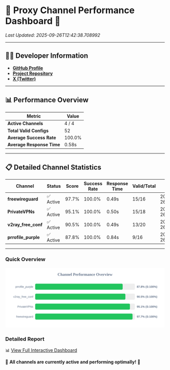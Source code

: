 # 🌟 Proxy Channel Performance Dashboard 🌟

_Last Updated: 2025-09-26T12:42:38.708992_

---

## 👩‍💻 Developer Information

- **[GitHub Profile](https://github.com/4n0nymou3)**  
- **[Project Repository](https://github.com/4n0nymou3/multi-proxy-config-fetcher)**  
- **[X (Twitter)](https://x.com/4n0nymou3)**  

---

## 📊 Performance Overview

| Metric                | Value       |
|-----------------------|-------------|
| **Active Channels**   | 4 / 4       |
| **Total Valid Configs** | 52          |
| **Average Success Rate** | 100.0%      |
| **Average Response Time** | 0.58s       |

---

## 📋 Detailed Channel Statistics

| Channel          | Status     | Score  | Success Rate | Response Time | Valid/Total | Last Success               |
|------------------|------------|--------|--------------|---------------|-------------|----------------------------|
| **freewireguard**  | ✅ Active  | 97.7%  | 100.0% | 0.49s         | 15/16       | 2025-09-26T12:42:38.707727 |
| **PrivateVPNs**  | ✅ Active  | 95.1%  | 100.0% | 0.50s         | 15/18       | 2025-09-26T12:42:38.188052 |
| **v2ray_free_conf**  | ✅ Active  | 90.5%  | 100.0% | 0.49s         | 13/20       | 2025-09-26T12:42:37.649055 |
| **prrofile_purple**  | ✅ Active  | 87.8%  | 100.0% | 0.84s         | 9/16       | 2025-09-26T12:42:37.088854 |

---

### Quick Overview
<div align="center">
  <a href="https://raw.githubusercontent.com/nullluser/NullRepo/refs/heads/main/assets/channel_stats_chart.svg">
    <img src="https://raw.githubusercontent.com/nullluser/NullRepo/refs/heads/main/assets/channel_stats_chart.svg" alt="Source Performance Statistics" width="800">
  </a>
</div>

### Detailed Report
📊 [View Full Interactive Dashboard](https://htmlpreview.github.io/?https://github.com/nullluser/NullRepo/blob/main/assets/performance_report.html)

🎉 **All channels are currently active and performing optimally!** 🎉
